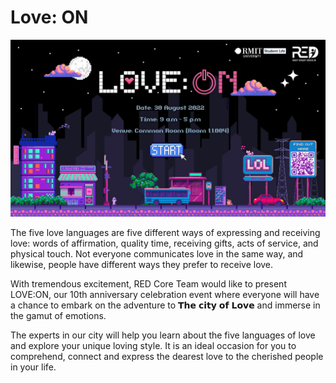 # Love: ON

![alt text](https://github.com/ThaiHoangDang/Love--ON/blob/master/loveon.jpeg?raw=true)


The five love languages are five different ways of expressing and receiving love: words of affirmation, quality time, receiving gifts, acts of service, and physical touch. Not everyone communicates love in the same way, and likewise, people have different ways they prefer to receive love.

With tremendous excitement, RED Core Team would like to present LOVE:ON, our 10th anniversary celebration event where everyone will have a chance to embark on the adventure to 𝗧𝗵𝗲 𝗰𝗶𝘁𝘆 𝗼𝗳 𝗟𝗼𝘃𝗲 and immerse in the gamut of emotions.  

The experts in our city will help you learn about the five languages of love and explore your unique loving style. It is an ideal occasion for you to comprehend, connect and express the dearest love to the cherished people in your life. 
